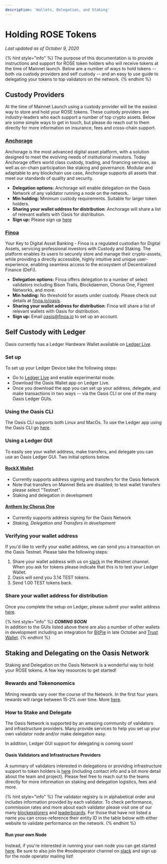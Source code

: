 ```yaml
---
description: 'Wallets, Delegation, and Staking'
---
```


# Holding ROSE Tokens

_Last updated as of October 9, 2020_

{% hint style="info" %}
The purpose of this documentation is to provide instructions and support for ROSE token holders who will receive tokens at the time of Mainnet launch. Below are a number of ways to hold tokens -- both via custody providers and self custody -- and an easy to use guide to delegating your tokens to top validators on the network.
{% endhint %}

## Custody Providers

At the time of Mainnet Launch using a custody provider will be the easiest way to store and hold your ROSE tokens. These custody providers are industry-leaders who each support a number of top crypto assets. Below are some simple ways to get in touch, but please do reach out to them directly for more information on insurance, fees and cross-chain support.

### [Anchorage](https://anchorage.com/)

Anchorage is the most advanced digital asset platform, with a solution designed to meet the evolving needs of institutional investors. Today Anchorage offers world class custody, trading, and financing services, as well as on-chain participation like staking and governance. Modular and adaptable to any blockchain use case, Anchorage supports all assets that meet our standards of quality and security.

* **Delegation options:** Anchorage will enable delegation on the Oasis Network of any validator running a node on the network.
* **Min holding:** Minimum custody requirements. Suitable for larger token holders. 
* **Sharing your wallet address for distribution**: Anchorage will share a list of relevant wallets with Oasis for distribution.
* **Sign up:** Please sign up [here](https://web.anchorage.com/anchorage-oasis)

### [Finoa](https://finoa.io/)

Your Key to Digital Asset Banking - Finoa is a regulated custodian for Digital Assets, servicing professional investors with Custody and Staking. The platform enables its users to securely store and manage their crypto-assets, while providing a directly accessible, highly intuitive and unique user-experience, enabling seamless access to the ecosystem of Decentralized Finance \(DeFi\).

* **Delegation options:** Finoa offers delegation to a number of select validators including Bison Trails, Blockdaemon, Chorus One, Figment Networks, and more.
* **Min holding:** No threshold for assets under custody. Please check out details at [finoa.io/oasis](www.finoa.io/oasis).
* **Sharing your wallet address for distribution**: Finoa will share a list of relevant wallets with Oasis for distribution.
* **Sign up:** Email [oasis@finoa.io](mailto:oasis@finoa.io) to set up an account.

## Self Custody with Ledger

Oasis currently has a Ledger Hardware Wallet available on [Ledger Live](https://www.ledger.com/ledger-live). 

### Set up

To set up your Ledger Device take the following steps:

* Go to [Ledger Live](https://www.ledger.com/ledger-live) and enable experimental mode.
* Download the Oasis Wallet app on Ledger Live.
* Once you download the app you can set up your address, delegate, and make transactions in two ways -- via the Oasis CLI or one of the many Oasis Ledger GUIs.

### Using the Oasis CLI

The Oasis CLI supports both Linux and MacOs. To use the Ledger app using the Oasis CLI go [here](https://docs.oasis.dev/oasis-core-ledger/usage/setup).

### Using a Ledger GUI

To easily see your wallet address, make transfers, and delegate you can use an Oasis Ledger GUI. Two initial options below.

#### [RockX Wallet](https://oasis-wallet.rockx.com/)

* Currently supports address signing and transfers for the Oasis Network
* Note that transfers on Mainnet Beta are disabled; to test wallet transfers please select "Testnet".
* Staking and delegation in development

#### [Anthem by Chorus One](https://anthem.chorus.one/)

* Currently supports address signing for the Oasis Network
* _Staking, Delegation and Transfers in development_

### Verifying your wallet address

If you'd like to verify your wallet address, we can send you a transaction on the Oasis Testnet. Please take the following steps:

1. Share your wallet address with us on [slack](www.oasisprotocol.org/slack) in the \#testnet channel. When you ask for tokens please indicate that this is to test your Ledger Wallet.
2. Oasis will send you 3.14 TEST tokens.
3. Send 1.00 TEST tokens back.

### Share your wallet address for distribution

Once you complete the setup on Ledger, please submit your wallet address [here](https://oasisfoundation.typeform.com/to/Cyk8NAzc).

{% hint style="info" %}
_**COMING SOON**_  
In addition to the GUIs listed above there are also a number of other wallets in development including an integration for [BitPie](www.bitpie.com) in late October and [Trust Wallet](https://trustwallet.com/). 
{% endhint %}

## Staking and Delegating on the Oasis Network

Staking and Delegation on the Oasis Network is a wonderful way to hold your ROSE tokens. A few key resources to get started!

### Rewards and Tokenonomics

Mining rewards vary over the course of the Network. In the first four years rewards will range between 15-2% over time. More [here](https://docs.oasis.dev/oasis-network-primer/token-metrics-and-distribution#staking-incentives).

### How to Stake and Delegate

The Oasis Network is supported by an amazing community of validators and infrastructure providers. Many provide services to help you set up your own validator node and/or make delegation easy.

In addition, Ledger GUI support for delegating is coming soon!

#### Oasis Validators and Infrastructure Providers

A summary of validators interested in delegations or providing infrastructure support to token holders is [here](https://airtable.com/shrPKNSKjc8rkAhEn) \(including contact info and a bit more detail about the team and project\). Please feel free to reach out to the teams directly for more information on staking and delegation logistics, fees and more.

{% hint style="info" %}
The validator registry is in alphabetical order and includes information provided by each validator. To check performance, commission rates and more about each validator please visit one of our many [blockexplorers](www.oasisscan.com) and [leaderboards](https://hubble.figment.io/oasis/chains/mainnet-beta). For those that have not listed a name you can cross-reference their entity ID in the table below with either website to validate performance on the network.
{% endhint %}

#### Run your own Node

Instead, if you're interested in running your own node you can get started [here](../run-a-node/node-operator-overview.md). Be sure to also join the \#nodeoperator channel on [slack](www.oasisprotocol.org/slack) and sign up for the node operator mailing list!





